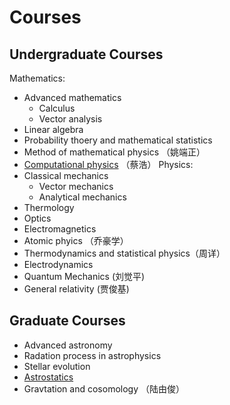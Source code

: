# Courses
## Undergraduate Courses
Mathematics:
- Advanced mathematics
  - Calculus
  - Vector analysis 
- Linear algebra
- Probability thoery and mathematical statistics
- Method of mathematical physics （姚端正）
- [Computational physics](https://github.com/guoxiaowhu/computationalphysics_N2013301020099) （蔡浩）
Physics:
- Classical mechanics
  - Vector mechanics
  - Analytical mechanics
- Thermology
- Optics
- Electromagnetics
- Atomic phyics （乔豪学）
- Thermodynamics and statistical physics（周详）
- Electrodynamics 
- Quantum Mechanics (刘觉平)
- General relativity (贾俊基)


## Graduate Courses
- Advanced astronomy 
- Radation process in astrophysics
- Stellar evolution
- [Astrostatics](https://github.com/guoxiaowhu/Astrostatistics)
- Gravtation and cosomology （陆由俊）
